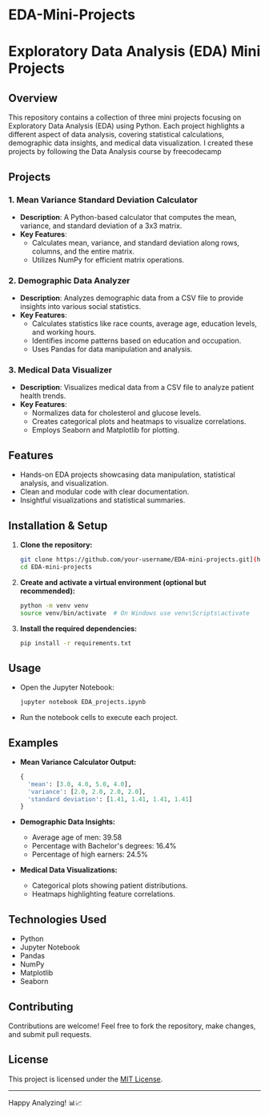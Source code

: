 # EDA-Mini-Projects

# Exploratory Data Analysis (EDA) Mini Projects

## Overview
This repository contains a collection of three mini projects focusing on Exploratory Data Analysis (EDA) using Python. Each project highlights a different aspect of data analysis, covering statistical calculations, demographic data insights, and medical data visualization. I created these projects by following the Data Analysis course by freecodecamp

## Projects

### 1. Mean Variance Standard Deviation Calculator
- **Description**: A Python-based calculator that computes the mean, variance, and standard deviation of a 3x3 matrix.
- **Key Features**:
  - Calculates mean, variance, and standard deviation along rows, columns, and the entire matrix.
  - Utilizes NumPy for efficient matrix operations.

### 2. Demographic Data Analyzer
- **Description**: Analyzes demographic data from a CSV file to provide insights into various social statistics.
- **Key Features**:
  - Calculates statistics like race counts, average age, education levels, and working hours.
  - Identifies income patterns based on education and occupation.
  - Uses Pandas for data manipulation and analysis.

### 3. Medical Data Visualizer
- **Description**: Visualizes medical data from a CSV file to analyze patient health trends.
- **Key Features**:
  - Normalizes data for cholesterol and glucose levels.
  - Creates categorical plots and heatmaps to visualize correlations.
  - Employs Seaborn and Matplotlib for plotting.

## Features
- Hands-on EDA projects showcasing data manipulation, statistical analysis, and visualization.
- Clean and modular code with clear documentation.
- Insightful visualizations and statistical summaries.

## Installation & Setup
1. **Clone the repository:**
   ```bash
   git clone https://github.com/your-username/EDA-mini-projects.git](https://github.com/Aabhas2/EDA-Mini-Projects.git
   cd EDA-mini-projects
   ```

2. **Create and activate a virtual environment (optional but recommended):**
   ```bash
   python -m venv venv
   source venv/bin/activate  # On Windows use venv\Scripts\activate
   ```

3. **Install the required dependencies:**
   ```bash
   pip install -r requirements.txt
   ```

## Usage
- Open the Jupyter Notebook:
  ```bash
  jupyter notebook EDA_projects.ipynb
  ```
- Run the notebook cells to execute each project.

## Examples
- **Mean Variance Calculator Output:**
  ```python
  {
    'mean': [3.0, 4.0, 5.0, 4.0],
    'variance': [2.0, 2.0, 2.0, 2.0],
    'standard deviation': [1.41, 1.41, 1.41, 1.41]
  }
  ```

- **Demographic Data Insights:**
  - Average age of men: 39.58
  - Percentage with Bachelor's degrees: 16.4%
  - Percentage of high earners: 24.5%

- **Medical Data Visualizations:**
  - Categorical plots showing patient distributions.
  - Heatmaps highlighting feature correlations.

## Technologies Used
- Python
- Jupyter Notebook
- Pandas
- NumPy
- Matplotlib
- Seaborn

## Contributing
Contributions are welcome! Feel free to fork the repository, make changes, and submit pull requests.

## License
This project is licensed under the [MIT License](LICENSE).

---

Happy Analyzing! 📊📈

